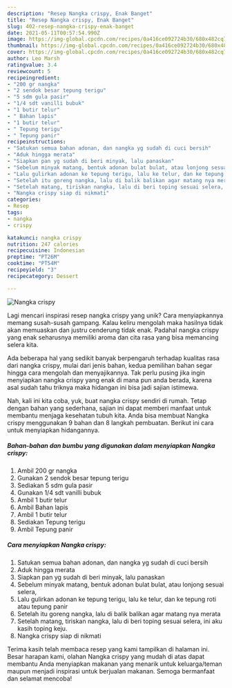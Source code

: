 ```yaml
---
description: "Resep Nangka crispy, Enak Banget"
title: "Resep Nangka crispy, Enak Banget"
slug: 402-resep-nangka-crispy-enak-banget
date: 2021-05-11T00:57:54.990Z
image: https://img-global.cpcdn.com/recipes/0a416ce092724b30/680x482cq70/nangka-crispy-foto-resep-utama.jpg
thumbnail: https://img-global.cpcdn.com/recipes/0a416ce092724b30/680x482cq70/nangka-crispy-foto-resep-utama.jpg
cover: https://img-global.cpcdn.com/recipes/0a416ce092724b30/680x482cq70/nangka-crispy-foto-resep-utama.jpg
author: Leo Marsh
ratingvalue: 3.4
reviewcount: 5
recipeingredient:
- "200 gr nangka"
- "2 sendok besar tepung terigu"
- "5 sdm gula pasir"
- "1/4 sdt vanilli bubuk"
- "1 butir telur"
- " Bahan lapis"
- "1 butir telur"
- " Tepung terigu"
- " Tepung panir"
recipeinstructions:
- "Satukan semua bahan adonan, dan nangka yg sudah di cuci bersih"
- "Aduk hingga merata"
- "Siapkan pan yg sudah di beri minyak, lalu panaskan"
- "Sebelum minyak matang, bentuk adonan bulat bulat, atau lonjong sesuai selera,"
- "Lalu gulirkan adonan ke tepung terigu, lalu ke telur, dan ke tepung roti atau tepung panir"
- "Setelah itu goreng nangka, lalu di balik balikan agar matang nya merata"
- "Setelah matang, tiriskan nangka, lalu di beri toping sesuai selera, ini aku kasih toping keju."
- "Nangka crispy siap di nikmati"
categories:
- Resep
tags:
- nangka
- crispy

katakunci: nangka crispy 
nutrition: 247 calories
recipecuisine: Indonesian
preptime: "PT26M"
cooktime: "PT54M"
recipeyield: "3"
recipecategory: Dessert

---
```



![Nangka crispy](https://img-global.cpcdn.com/recipes/0a416ce092724b30/680x482cq70/nangka-crispy-foto-resep-utama.jpg)

Lagi mencari inspirasi resep nangka crispy yang unik? Cara menyiapkannya memang susah-susah gampang. Kalau keliru mengolah maka hasilnya tidak akan memuaskan dan justru cenderung tidak enak. Padahal nangka crispy yang enak seharusnya memiliki aroma dan cita rasa yang bisa memancing selera kita.



Ada beberapa hal yang sedikit banyak berpengaruh terhadap kualitas rasa dari nangka crispy, mulai dari jenis bahan, kedua pemilihan bahan segar hingga cara mengolah dan menyajikannya. Tak perlu pusing jika ingin menyiapkan nangka crispy yang enak di mana pun anda berada, karena asal sudah tahu triknya maka hidangan ini bisa jadi sajian istimewa.


Nah, kali ini kita coba, yuk, buat nangka crispy sendiri di rumah. Tetap dengan bahan yang sederhana, sajian ini dapat memberi manfaat untuk membantu menjaga kesehatan tubuh kita. Anda bisa membuat Nangka crispy menggunakan 9 bahan dan 8 langkah pembuatan. Berikut ini cara untuk menyiapkan hidangannya.

<!--inarticleads1-->

##### Bahan-bahan dan bumbu yang digunakan dalam menyiapkan Nangka crispy:

1. Ambil 200 gr nangka
1. Gunakan 2 sendok besar tepung terigu
1. Sediakan 5 sdm gula pasir
1. Gunakan 1/4 sdt vanilli bubuk
1. Ambil 1 butir telur
1. Ambil  Bahan lapis
1. Ambil 1 butir telur
1. Sediakan  Tepung terigu
1. Ambil  Tepung panir




<!--inarticleads2-->

##### Cara menyiapkan Nangka crispy:

1. Satukan semua bahan adonan, dan nangka yg sudah di cuci bersih
1. Aduk hingga merata
1. Siapkan pan yg sudah di beri minyak, lalu panaskan
1. Sebelum minyak matang, bentuk adonan bulat bulat, atau lonjong sesuai selera,
1. Lalu gulirkan adonan ke tepung terigu, lalu ke telur, dan ke tepung roti atau tepung panir
1. Setelah itu goreng nangka, lalu di balik balikan agar matang nya merata
1. Setelah matang, tiriskan nangka, lalu di beri toping sesuai selera, ini aku kasih toping keju.
1. Nangka crispy siap di nikmati




Terima kasih telah membaca resep yang kami tampilkan di halaman ini. Besar harapan kami, olahan Nangka crispy yang mudah di atas dapat membantu Anda menyiapkan makanan yang menarik untuk keluarga/teman maupun menjadi inspirasi untuk berjualan makanan. Semoga bermanfaat dan selamat mencoba!

